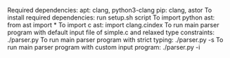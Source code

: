 Required dependencies:
	apt: clang, python3-clang
	pip: clang, astor 
To install required dependencies: 
	run setup.sh script
To import python ast:
	from ast import *
To import c ast:
	import clang.cindex
To run main parser program with default input file of simple.c and relaxed type constraints:
	./parser.py
To run main parser program with strict typing:
	./parser.py -s
To run main parser program with custom input program:
	./parser.py -i <input-filename>

